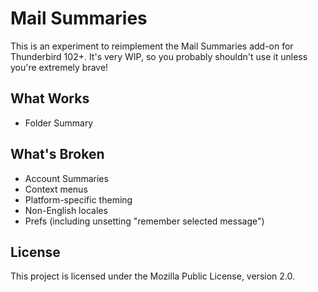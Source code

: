 # Mail Summaries

This is an experiment to reimplement the Mail Summaries add-on for Thunderbird
102+. It's very WIP, so you probably shouldn't use it unless you're extremely
brave!

## What Works

- Folder Summary

## What's Broken

- Account Summaries
- Context menus
- Platform-specific theming
- Non-English locales
- Prefs (including unsetting "remember selected message")

## License

This project is licensed under the Mozilla Public License, version 2.0.
